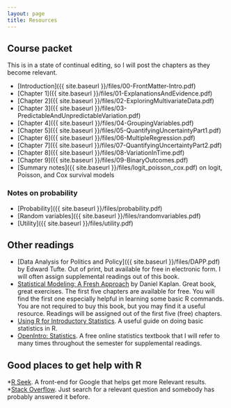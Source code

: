 ```yaml
---
layout: page
title: Resources
---
```


Course packet
-------------

This is in a state of continual editing, so I will post the
  chapters as they become relevant. 

* [Introduction]({{ site.baseurl }}/files/00-FrontMatter-Intro.pdf)    
* [Chapter 1]({{ site.baseurl }}/files/01-ExplanationsAndEvidence.pdf)  
* [Chapter 2]({{ site.baseurl }}/files/02-ExploringMultivariateData.pdf)  
* [Chapter 3]({{ site.baseurl }}/files/03-PredictableAndUnpredictableVariation.pdf)   
* [Chapter 4]({{ site.baseurl }}/files/04-GroupingVariables.pdf)  
* [Chapter 5]({{ site.baseurl }}/files/05-QuantifyingUncertaintyPart1.pdf)   
* [Chapter 6]({{ site.baseurl }}/files/06-MultipleRegression.pdf)  
* [Chapter 7]({{ site.baseurl }}/files/07-QuantifyingUncertaintyPart2.pdf)   
* [Chapter 8]({{ site.baseurl }}/files/08-VariationInTime.pdf)  
* [Chapter 9]({{ site.baseurl }}/files/09-BinaryOutcomes.pdf)  
* [Summary notes]({{ site.baseurl }}/files/logit_poisson_cox.pdf) on logit, Poisson, and Cox survival models  


### Notes on probability
* [Probability]({{ site.baseurl }}/files/probability.pdf)  
* [Random variables]({{ site.baseurl }}/files/randomvariables.pdf)   
* [Utility]({{ site.baseurl }}/files/utility.pdf)   




Other readings
--------------

* [Data Analysis for Politics and Policy]({{ site.baseurl }}/files/DAPP.pdf) by Edward Tufte.  Out of print, but available for free in electronic form. I will often assign supplemental readings out of this book.  
* [Statistical Modeling: A Fresh Approach](http://www.mosaic-web.org/go/StatisticalModeling/Chapters/) by Daniel Kaplan.  Great book, great exercises.  The first five chapters are available for free.  You will find the first one especially helpful in learning some basic R commands.  You are not required to buy this book, but you may find it a useful resource. Readings will be assigned out of the first five (free) chapters.
* [Using R for Introductory Statistics](http://cran.r-project.org/doc/contrib/Verzani-SimpleR.pdf).  A useful guide on doing basic statistics in R.
* [OpenIntro: Statistics](https://www.openintro.org/stat/textbook.php).  A free online statistics textbook that I will refer to many times throughout the semester for supplemental readings.


Good places to get help with R
------------------------------
*[R Seek](http://rseek.org).  A front-end for Google that helps get more Relevant results.  
*[Stack Overflow](http://stackoverflow.com). Just search for a relevant question and somebody has probably answered it before.  
  
